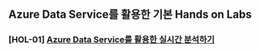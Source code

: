 ## Azure Data Service를 활용한 기본 Hands on Labs

### [HOL-01] <a href="https://github.com/ghahm/HOL-REALTIME-ANALYTICS-with-Azure-Service">Azure Data Service를 활용한 실시간 분석하기</a>

